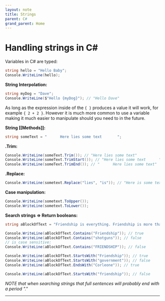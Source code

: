 ```yaml
---
layout: note
title: Strings
parent: C#
grand_parent: Home
---
```


# Handling strings in C#

Variables in C# are typed:

```cs
string hello = "Hello Baby";
Console.WriteLine(hello);
```

**String Interpolation:**

```cs
string myDog = "Dave";
Console.WriteLine($"Hello {myDog}"); // "Hello Dave"
```

As long as the expression inside of the `{ }` produces a value it will work, for example `{ 2 + 2 }`. However it is much more common to use a variable making it much easier to manipulate should you need to in the future.

**String [[Methods]]:**

```cs
string someText = "      Here lies some text       ";
```

**.Trim:**

```cs
Console.WriteLine(someText.Trim()); // "Here lies some text"
Console.WriteLine(someText.TrimStart()); // "Here lies some text      "
Console.WriteLine(someText.TrimEnd()); // "      Here lies some text"
```

**.Replace:**

```cs
Console.WriteLine(sometext.Replace("lies", "is")); // "Here is some text"
```

**Case manipulation:**

```cs
Console.WriteLine(sometext.ToUpper());
Console.WriteLine(sometext.ToLower());
```

**Search strings => Return booleans:**

```cs
string aBlockOfText = "Friendship is everything. Friendship is more than talent. It is more than the government. It is almost the equal of family.- Don Corleone";

Console.WriteLine(aBlockOfText.Contains("Friendship")); // true
Console.WriteLine(aBlockOfText.Contains("shotguns")); // false
// is case sensitive:
Console.WriteLine(aBlockOfText.Contains("FRIENDSHIP")); // false

Console.WriteLine(aBlockOfText.StartsWith("Friendship")); // true
Console.WriteLine(aBlockOfText.StartsWith("government")); // false
Console.WriteLine(aBlockOfText.EndsWith("Corleone")); // true

Console.WriteLine(aBlockOfText.StartsWith("friendship")); // false
```

_NOTE that when searching strings that full sentences will probably end with a period "."_

---
